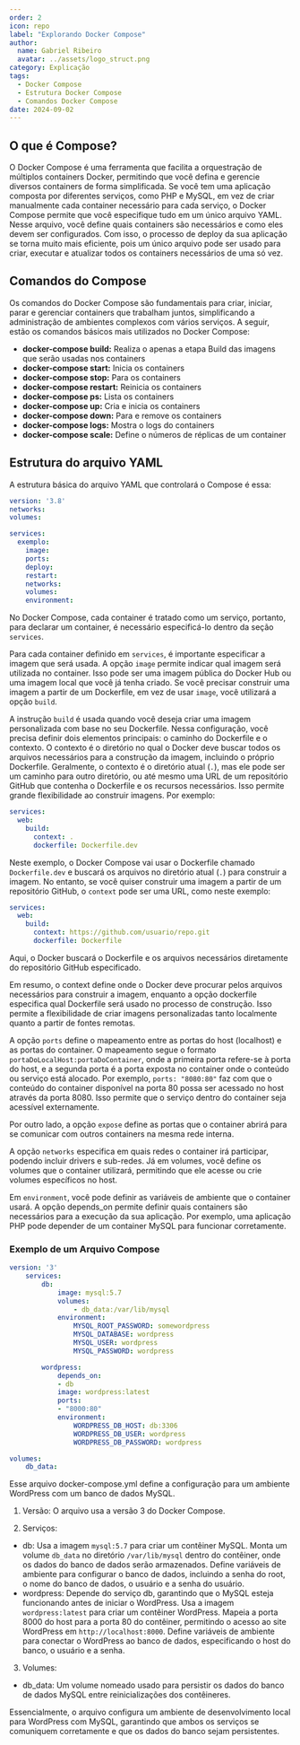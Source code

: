 ```yaml
---
order: 2
icon: repo
label: "Explorando Docker Compose"
author:
  name: Gabriel Ribeiro
  avatar: ../assets/logo_struct.png
category: Explicação
tags:
  - Docker Compose
  - Estrutura Docker Compose
  - Comandos Docker Compose
date: 2024-09-02
---
```


## O que é Compose?

O Docker Compose é uma ferramenta que facilita a orquestração de múltiplos containers Docker, permitindo que você defina e gerencie diversos containers de forma simplificada. Se você tem uma aplicação composta por diferentes serviços, como PHP e MySQL, em vez de criar manualmente cada container necessário para cada serviço, o Docker Compose permite que você especifique tudo em um único arquivo YAML. Nesse arquivo, você define quais containers são necessários e como eles devem ser configurados. Com isso, o processo de deploy da sua aplicação se torna muito mais eficiente, pois um único arquivo pode ser usado para criar, executar e atualizar todos os containers necessários de uma só vez.

## Comandos do Compose

Os comandos do Docker Compose são fundamentais para criar, iniciar, parar e gerenciar containers que trabalham juntos, simplificando a administração de ambientes complexos com vários serviços. A seguir, estão os comandos básicos mais utilizados no Docker Compose:

- **docker-compose build:** Realiza o apenas a etapa Build das imagens que serão usadas nos containers
- **docker-compose start:** Inicia os containers
- **docker-compose stop:** Para os containers
- **docker-compose restart:** Reinicia os containers
- **docker-compose ps:** Lista os containers
- **docker-compose up:** Cria e inicia os containers
- **docker-compose down:** Para e remove os containers
- **docker-compose logs:** Mostra o logs do containers
- **docker-compose scale:** Define o números de réplicas de um container

## Estrutura do arquivo YAML

A estrutura básica do arquivo YAML que controlará o Compose é essa:

```docker-compose.yml
version: '3.8'
networks:
volumes:

services:
  exemplo:
    image: 
    ports: 
    deploy:
    restart: 
    networks:
    volumes:
    environment:
```

No Docker Compose, cada container é tratado como um serviço, portanto, para declarar um container, é necessário especificá-lo dentro da seção `services`.

Para cada container definido em `services`, é importante especificar a imagem que será usada. A opção `image` permite indicar qual imagem será utilizada no container.  Isso pode ser uma imagem pública do Docker Hub ou uma imagem local que você já tenha criado. Se você precisar construir uma imagem a partir de um Dockerfile, em vez de usar `image`, você utilizará a opção `build`.

A instrução `build` é usada quando você deseja criar uma imagem personalizada com base no seu Dockerfile. Nessa configuração, você precisa definir dois elementos principais: o caminho do Dockerfile e o contexto. O contexto é o diretório no qual o Docker deve buscar todos os arquivos necessários para a construção da imagem, incluindo o próprio Dockerfile. Geralmente, o contexto é o diretório atual (`.`), mas ele pode ser um caminho para outro diretório, ou até mesmo uma URL de um repositório GitHub que contenha o Dockerfile e os recursos necessários. Isso permite grande flexibilidade ao construir imagens. Por exemplo:

```docker-compose.yml
services:
  web:
    build:
      context: .
      dockerfile: Dockerfile.dev
```

Neste exemplo, o Docker Compose vai usar o Dockerfile chamado `Dockerfile.dev` e buscará os arquivos no diretório atual (`.`) para construir a imagem. No entanto, se você quiser construir uma imagem a partir de um repositório GitHub, o `context` pode ser uma URL, como neste exemplo:

```docker-compose.yml
services:
  web:
    build:
      context: https://github.com/usuario/repo.git
      dockerfile: Dockerfile
```

Aqui, o Docker buscará o Dockerfile e os arquivos necessários diretamente do repositório GitHub especificado.

Em resumo, o context define onde o Docker deve procurar pelos arquivos necessários para construir a imagem, enquanto a opção dockerfile especifica qual Dockerfile será usado no processo de construção. Isso permite a flexibilidade de criar imagens personalizadas tanto localmente quanto a partir de fontes remotas.

A opção `ports` define o mapeamento entre as portas do host (localhost) e as portas do container. O mapeamento segue o formato `portaDoLocalHost:portaDoContainer`, onde a primeira porta refere-se à porta do host, e a segunda porta é a porta exposta no container onde o conteúdo ou serviço está alocado. Por exemplo, `ports: "8080:80"` faz com que o conteúdo do container disponível na porta 80 possa ser acessado no host através da porta 8080. Isso permite que o serviço dentro do container seja acessível externamente.

Por outro lado, a opção `expose` define as portas que o container abrirá para se comunicar com outros containers na mesma rede interna.

A opção `networks` especifica em quais redes o container irá participar, podendo incluir drivers e sub-redes. Já em volumes, você define os volumes que o container utilizará, permitindo que ele acesse ou crie volumes específicos no host.

Em `environment`, você pode definir as variáveis de ambiente que o container usará. A opção depends_on permite definir quais containers são necessários para a execução da sua aplicação. Por exemplo, uma aplicação PHP pode depender de um container MySQL para funcionar corretamente.

### Exemplo de um Arquivo Compose

```docker-compose.yml
version: '3'
    services:
        db:
            image: mysql:5.7
            volumes:
                - db_data:/var/lib/mysql
            environment:
                MYSQL_ROOT_PASSWORD: somewordpress
                MYSQL_DATABASE: wordpress
                MYSQL_USER: wordpress
                MYSQL_PASSWORD: wordpress

        wordpress:
            depends_on:
            - db
            image: wordpress:latest
            ports:
            - "8000:80"
            environment:
                WORDPRESS_DB_HOST: db:3306
                WORDPRESS_DB_USER: wordpress
                WORDPRESS_DB_PASSWORD: wordpress

volumes:
    db_data:
```

Esse arquivo docker-compose.yml define a configuração para um ambiente WordPress com um banco de dados MySQL.

1. Versão: O arquivo usa a versão 3 do Docker Compose.

2. Serviços:
  - db: Usa a imagem `mysql:5.7` para criar um contêiner MySQL.
    Monta um volume `db_data` no diretório `/var/lib/mysql` dentro do contêiner, onde os dados do banco de dados serão armazenados.
    Define variáveis de ambiente para configurar o banco de dados, incluindo a senha do root, o nome do banco de dados, o usuário e a senha do usuário.
  - wordpress:
  Depende do serviço db, garantindo que o MySQL esteja funcionando antes de iniciar o WordPress.
  Usa a imagem `wordpress:latest` para criar um contêiner WordPress.
  Mapeia a porta 8000 do host para a porta 80 do contêiner, permitindo o acesso ao site WordPress em `http://localhost:8000`.
  Define variáveis de ambiente para conectar o WordPress ao banco de dados, especificando o host do banco, o usuário e a senha.

3. Volumes:
  - db_data: Um volume nomeado usado para persistir os dados do banco de dados MySQL entre reinicializações dos contêineres.

Essencialmente, o arquivo configura um ambiente de desenvolvimento local para WordPress com MySQL, garantindo que ambos os serviços se comuniquem corretamente e que os dados do banco sejam persistentes.








